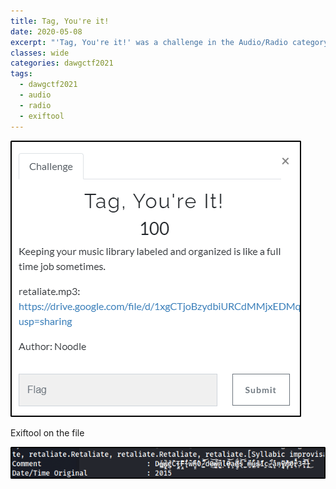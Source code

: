 ```yaml
---
title: Tag, You're it!
date: 2020-05-08
excerpt: "'Tag, You're it!' was a challenge in the Audio/Radio category of DawgCTF 2021"
classes: wide
categories: dawgctf2021
tags:
  - dawgctf2021
  - audio
  - radio
  - exiftool
---
```



![img](/assets/images/ctf/dawgctf2021-tagyoureit/0.png)

Exiftool on the file


![img](/assets/images/ctf/dawgctf2021-tagyoureit/1.png)
